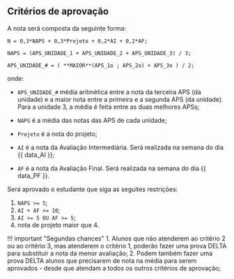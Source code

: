 <style>
section.progress-section.show {
    width: 1024px;
}


section.progress-section.show iframe {
    width: 100%;
    height: 80vh;
}

</style>

## Critérios de aprovação

A nota será composta da seguinte forma:

```
N = 0,3*NAPS + 0,3*Projeto + 0,2*AI + 0,2*AF;

NAPS = (APS_UNIDADE_1 + APS_UNIDADE_2 + APS_UNIDADE_3) / 3;

APS_UNIDADE_# = ( **MAIOR**(APS_1o ; APS_2o) + APS_3o ) / 2;
```
onde:

* `APS_UNIDADE_#` média aritmética entre a nota da terceira APS (da unidade) e a maior nota entre a primeira e a segunda APS (da unidade). Para a unidade 3, a média é feita entre as duas melhores APSs;

* `NAPS` é a média das notas das APS de cada unidade;

* `Projeto` é a nota do projeto;

* `AI` é a nota da Avaliação Intermediária. Será realizada na semana do dia {{ data_AI }};

* `AF` é a nota da Avaliação Final. Será realizada na semana do dia {{ data_PF }}.

Será aprovado o estudante que siga as seguites restrições:

1. `NAPS >= 5`;
2. `AI + AF >= 10`;
3. `AI >= 5 OU AF >= 5`;
4. nota de projeto maior que 4.

!!! important "Segundas chances"
    1. Alunos que não atenderem ao critério 2 ou ao critério 3, mas atenderem o critério 1, poderão fazer uma prova DELTA para substituir a nota da menor avaliação;
    2. Podem também fazer uma prova DELTA alunos que precisarem de nota na média para serem aprovados - desde que atendam a todos os outros critérios de aprovação;


